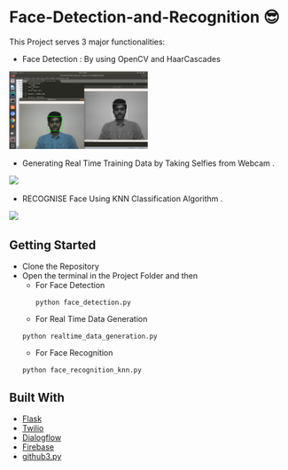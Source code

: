 # Face-Detection-and-Recognition :sunglasses:

This Project serves 3 major functionalities:
* Face Detection : By using OpenCV and HaarCascades
<img src="images1/face_detection2.png" width="250">

* Generating Real Time Training Data by Taking Selfies from Webcam .
<img src="images/get_issues.jpeg" width="250">

* RECOGNISE Face Using KNN Classification Algorithm .
<img src="images/get_issues.jpeg" width="250">

## Getting Started

* Clone the Repository 
* Open the terminal in the Project Folder and then
  * For Face Detection
    ```
    python face_detection.py
    ```
   * For Real Time Data Generation
    ```
    python realtime_data_generation.py
    ```
   * For Face Recognition
   ```
   python face_recognition_knn.py

## Built With

* [Flask](http://flask.pocoo.org/docs/1.0/)  
* [Twilio](https://www.twilio.com/docs/) 
* [Dialogflow](https://dialogflow.com/docs/getting-started) 
* [Firebase](https://firebase.google.com/docs)
* [github3.py](https://github.com/github3py)



